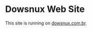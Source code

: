 Dowsnux Web Site
=================

This site is running on <a href="http://franciscotavares.gitgub.io">dowsnux.com.br</a>.
